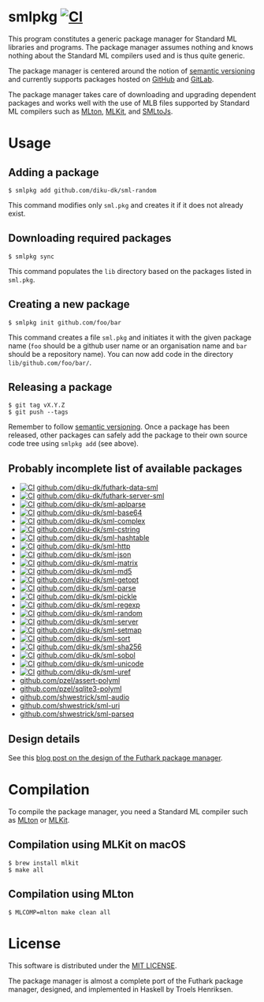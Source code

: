 # smlpkg [![CI](https://github.com/diku-dk/smlpkg/workflows/CI/badge.svg)](https://github.com/diku-dk/smlpkg/actions)

This program constitutes a generic package manager for Standard ML
libraries and programs. The package manager assumes nothing and knows
nothing about the Standard ML compilers used and is thus quite
generic.

The package manager is centered around the notion of [semantic versioning](https://semver.org/) and currently supports packages
hosted on [GitHub](https://github.com/) and
[GitLab](https://about.gitlab.com/).

The package manager takes care of downloading and upgrading dependent
packages and works well with the use of MLB files supported by
Standard ML compilers such as [MLton](http://mlton.org/),
[MLKit](http://elsman.com/mlkit/), and
[SMLtoJs](http://www.smlserver.org/smltojs/).

# Usage

## Adding a package

```
$ smlpkg add github.com/diku-dk/sml-random
```

This command modifies only `sml.pkg` and creates it if it does not already exist.

## Downloading required packages

```
$ smlpkg sync
```

This command populates the `lib` directory based on the packages listed in `sml.pkg`.

## Creating a new package

```
$ smlpkg init github.com/foo/bar
```

This command creates a file `sml.pkg` and initiates it with the given
package name (`foo` should be a github user name or an organisation
name and `bar` should be a repository name). You can now add code in the
directory `lib/github.com/foo/bar/`.

## Releasing a package

```
$ git tag vX.Y.Z
$ git push --tags
```

Remember to follow [semantic versioning](https://semver.org). Once a
package has been released, other packages can safely add the package
to their own source code tree using `smlpkg add` (see above).

## Probably incomplete list of available packages

* [![CI](https://github.com/diku-dk/futhark-data-sml/workflows/CI/badge.svg)](https://github.com/diku-dk/futhark-data-sml/actions) [github.com/diku-dk/futhark-data-sml](https://github.com/diku-dk/futhark-data-sml)
* [![CI](https://github.com/diku-dk/futhark-server-sml/workflows/CI/badge.svg)](https://github.com/diku-dk/futhark-server-sml/actions) [github.com/diku-dk/futhark-server-sml](https://github.com/diku-dk/futhark-server-sml)
* [![CI](https://github.com/diku-dk/sml-aplparse/workflows/CI/badge.svg)](https://github.com/diku-dk/sml-aplparse/actions)
  [github.com/diku-dk/sml-aplparse](https://github.com/diku-dk/sml-aplparse)
* [![CI](https://github.com/diku-dk/sml-base64/workflows/CI/badge.svg)](https://github.com/diku-dk/sml-base64/actions)
  [github.com/diku-dk/sml-base64](https://github.com/diku-dk/sml-base64)
* [![CI](https://github.com/diku-dk/sml-complex/workflows/CI/badge.svg)](https://github.com/diku-dk/sml-complex/actions)
  [github.com/diku-dk/sml-complex](https://github.com/diku-dk/sml-complex)
* [![CI](https://github.com/diku-dk/sml-cstring/workflows/CI/badge.svg)](https://github.com/diku-dk/sml-cstring/actions)
  [github.com/diku-dk/sml-cstring](https://github.com/diku-dk/sml-cstring)
* [![CI](https://github.com/diku-dk/sml-hashtable/workflows/CI/badge.svg)](https://github.com/diku-dk/sml-hashtable/actions)
  [github.com/diku-dk/sml-hashtable](https://github.com/diku-dk/sml-hashtable)
* [![CI](https://github.com/diku-dk/sml-http/workflows/CI/badge.svg)](https://github.com/diku-dk/sml-http/actions)
  [github.com/diku-dk/sml-http](https://github.com/diku-dk/sml-http)
* [![CI](https://github.com/diku-dk/sml-json/workflows/CI/badge.svg)](https://github.com/diku-dk/sml-json/actions)
  [github.com/diku-dk/sml-json](https://github.com/diku-dk/sml-json)
* [![CI](https://github.com/diku-dk/sml-matrix/workflows/CI/badge.svg)](https://github.com/diku-dk/sml-matrix/actions)
  [github.com/diku-dk/sml-matrix](https://github.com/diku-dk/sml-matrix)
* [![CI](https://github.com/diku-dk/sml-md5/workflows/CI/badge.svg)](https://github.com/diku-dk/sml-md5/actions)
  [github.com/diku-dk/sml-md5](https://github.com/diku-dk/sml-md5)
* [![CI](https://github.com/diku-dk/sml-getopt/workflows/CI/badge.svg)](https://github.com/diku-dk/sml-getopt/actions)
  [github.com/diku-dk/sml-getopt](https://github.com/diku-dk/sml-getopt)
* [![CI](https://github.com/diku-dk/sml-parse/workflows/CI/badge.svg)](https://github.com/diku-dk/sml-parse/actions)
  [github.com/diku-dk/sml-parse](https://github.com/diku-dk/sml-parse)
* [![CI](https://github.com/diku-dk/sml-pickle/workflows/CI/badge.svg)](https://github.com/diku-dk/sml-pickle/actions)
  [github.com/diku-dk/sml-pickle](https://github.com/diku-dk/sml-pickle)
* [![CI](https://github.com/diku-dk/sml-regexp/workflows/CI/badge.svg)](https://github.com/diku-dk/sml-regexp/actions)
  [github.com/diku-dk/sml-regexp](https://github.com/diku-dk/sml-regexp)
* [![CI](https://github.com/diku-dk/sml-random/workflows/CI/badge.svg)](https://github.com/diku-dk/sml-random/actions)
  [github.com/diku-dk/sml-random](https://github.com/diku-dk/sml-random)
* [![CI](https://github.com/diku-dk/sml-server/workflows/CI/badge.svg)](https://github.com/diku-dk/sml-server/actions)
  [github.com/diku-dk/sml-server](https://github.com/diku-dk/sml-server)
* [![CI](https://github.com/diku-dk/sml-setmap/workflows/CI/badge.svg)](https://github.com/diku-dk/sml-setmap/actions)
  [github.com/diku-dk/sml-setmap](https://github.com/diku-dk/sml-setmap)
* [![CI](https://github.com/diku-dk/sml-sort/workflows/CI/badge.svg)](https://github.com/diku-dk/sml-sort/actions)
  [github.com/diku-dk/sml-sort](https://github.com/diku-dk/sml-sort)
* [![CI](https://github.com/diku-dk/sml-sha256/workflows/CI/badge.svg)](https://github.com/diku-dk/sml-sha256/actions)
  [github.com/diku-dk/sml-sha256](https://github.com/diku-dk/sml-sha256)
* [![CI](https://github.com/diku-dk/sml-sobol/workflows/CI/badge.svg)](https://github.com/diku-dk/sml-sobol/actions)
  [github.com/diku-dk/sml-sobol](https://github.com/diku-dk/sml-sobol)
* [![CI](https://github.com/diku-dk/sml-unicode/workflows/CI/badge.svg)](https://github.com/diku-dk/sml-unicode/actions)
  [github.com/diku-dk/sml-unicode](https://github.com/diku-dk/sml-unicode)
* [![CI](https://github.com/diku-dk/sml-uref/workflows/CI/badge.svg)](https://github.com/diku-dk/sml-uref/actions)
  [github.com/diku-dk/sml-uref](https://github.com/diku-dk/sml-uref)
* [github.com/pzel/assert-polyml](https://github.com/pzel/assert-polyml)
* [github.com/pzel/sqlite3-polyml](https://github.com/pzel/sqlite3-polyml)
* [github.com/shwestrick/sml-audio](https://github.com/shwestrick/sml-audio)
* [github.com/shwestrick/sml-uri](https://github.com/shwestrick/sml-uri)
* [github.com/shwestrick/sml-parseq](https://github.com/shwestrick/sml-parseq)


## Design details

See this [blog post on the design of the Futhark package
manager](https://futhark-lang.org/blog/2018-08-03-the-present-futhark-package-manager.html).

# Compilation

To compile the package manager, you need a Standard ML compiler such
as [MLton](http://mlton.org/) or [MLKit](http://elsman.com/mlkit/).

## Compilation using MLKit on macOS

```
$ brew install mlkit
$ make all
```

## Compilation using MLton

```
$ MLCOMP=mlton make clean all
```

# License

This software is distributed under the [MIT LICENSE](LICENSE).

The package manager is almost a complete port of the Futhark
package manager, designed, and implemented in Haskell by Troels
Henriksen.
